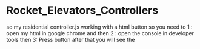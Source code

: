 # Rocket_Elevators_Controllers
so my residential controller.js working with a html button so you need to 
1 : open my html in google chrome and then
2 : open the console in developer tools then
3: Press button
after that you will see the
